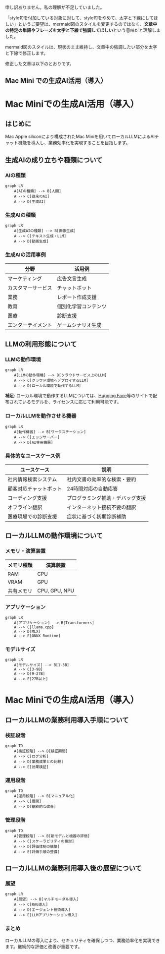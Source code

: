 申し訳ありません。私の理解が不足していました。

「style句を付加している対象に対して、style句をやめて、太字と下線にしてほしい」というご要望は、mermaid図のスタイルを変更するのではなく、**文章中の特定の単語やフレーズを太字と下線で強調してほしい**という意味だと理解しました。

mermaid図のスタイルは、現状のまま維持し、文章中の強調したい部分を太字と下線で修正します。

修正した文章は以下のとおりです。

## Mac Mini での生成AI活用（導入）

# Mac Miniでの生成AI活用（導入）

## はじめに

Mac Apple siliconにより構成されたMac Miniを用いてローカルLLMによるAIチャット機能を導入し、業務効率化を実現することを目指します。

## 生成AIの成り立ちや種類について

### AIの種類

```mermaid
graph LR
    A[AIの種類] --> B[人間]
    A --> C[従来のAI]
    A --> D[生成AI]
```

### 生成AIの種類

```mermaid
graph LR
    A[生成AIの種類] --> B[画像生成]
    A --> C[テキスト生成・LLM]
    A --> D[動画生成]
```

### 生成AIの活用事例

| 分野 | 活用例 |
|------|--------|
| マーケティング | 広告文言生成 |
| カスタマーサービス | チャットボット |
| 業務 | レポート作成支援 |
| 教育 | 個別化学習コンテンツ |
| 医療 | 診断支援 |
| エンターテイメント | ゲームシナリオ生成 |

## LLMの利用形態について

### LLMの動作環境

```mermaid
graph LR
    A[LLMの動作環境] --> B[クラウドサービス上のLLM]
    A --> C[クラウド環境へデプロイするLLM]
    A --> D[ローカル環境で動作するLLM]
```

**補足**: ローカル環境で動作するLLMについては、<u>Hugging Face</u>等のサイトで配布されているモデルを、ライセンスに応じて利用可能です。

### ローカルLLMを動作させる機器

```mermaid
graph LR
    A[動作機器] --> B[ワークステーション]
    A --> C[エッジサーバー]
    A --> D[AI専用機器]
```

### 具体的なユースケース例

| ユースケース | 説明 |
|--------------|------|
| 社内情報検索システム | 社内文書の効率的な検索・要約 |
| 顧客対応チャットボット | 24時間対応の自動応答 |
| コーディング支援 | プログラミング補助・デバッグ支援 |
| オフライン翻訳 | インターネット接続不要の翻訳 |
| 医療現場での診断支援 | 症状に基づく初期診断補助 |

## ローカルLLMの動作環境について

### メモリ・演算装置

| メモリ種類 | 演算装置 |
|------------|----------|
| RAM | CPU |
| VRAM | GPU |
| 共有メモリ | CPU, GPU, NPU |

### アプリケーション

```mermaid
graph LR
    A[アプリケーション] --> B[Transformers]
    A --> C[llama.cpp]
    A --> D[MLX]
    A --> E[ONNX Runtime]
```

### モデルサイズ

```mermaid
graph LR
    A[モデルサイズ] --> B[1-3B]
    A --> C[3-9B]
    A --> D[9-27B]
    A --> E[27B以上]
```

# Mac Miniでの生成AI活用（導入）

## ローカルLLMの業務利用導入手順について

### 検証段階

```mermaid
graph TD
    A[検証段階] --> B[検証期間]
    A --> C[ログ分析]
    A --> D[業務成果との比較]
    A --> E[効果検証]
```

### 運用段階

```mermaid
graph TD
    A[運用段階] --> B[マニュアル化]
    A --> C[展開]
    A --> D[継続的な改善]
```

### 管理段階

```mermaid
graph TD
    A[管理段階] --> B[新モデルと機器の評価]
    A --> C[スケーラビリティの検討]
    A --> D[評価体制の構築]
    A --> E[評価手順の整備]
```

## ローカルLLMの業務利用導入後の展望について

### 展望

```mermaid
graph LR
    A[展望] --> B[マルチモーダル導入]
    A --> C[RAG導入]
    A --> D[エージェント技術導入]
    A --> E[LLMアプリケーション導入]
```

### まとめ

ローカルLLMの導入により、セキュリティを確保しつつ、業務効率化を実現できます。継続的な評価と改善が重要です。
